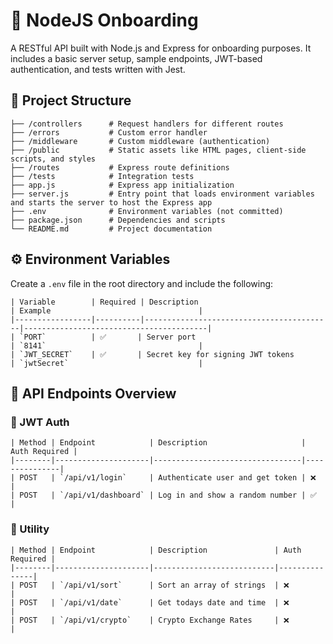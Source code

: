 # 🚀 NodeJS Onboarding

A RESTful API built with Node.js and Express for onboarding purposes. It includes a basic server setup, sample endpoints, JWT-based authentication, and tests written with Jest.

## 📁 Project Structure

```
├── /controllers      # Request handlers for different routes  
├── /errors           # Custom error handler  
├── /middleware       # Custom middleware (authentication)  
├── /public           # Static assets like HTML pages, client-side scripts, and styles  
├── /routes           # Express route definitions  
├── /tests            # Integration tests  
├── app.js            # Express app initialization  
├── server.js         # Entry point that loads environment variables and starts the server to host the Express app  
├── .env              # Environment variables (not committed)  
├── package.json      # Dependencies and scripts  
└── README.md         # Project documentation  
```

## ⚙️ Environment Variables

Create a `.env` file in the root directory and include the following:

```
| Variable        | Required | Description                              | Example                                 |
|-----------------|----------|------------------------------------------|-----------------------------------------|
| `PORT`          | ✅       | Server port                              | `8141`                                  |
| `JWT_SECRET`    | ✅       | Secret key for signing JWT tokens        | `jwtSecret`                             |
```
## 🔌 API Endpoints Overview
### 🔐 JWT Auth
```
| Method | Endpoint            | Description                     | Auth Required |
|--------|---------------------|---------------------------------|---------------|
| POST   | `/api/v1/login`     | Authenticate user and get token | ❌            |
| POST   | `/api/v1/dashboard` | Log in and show a random number | ✅            |
```
### 🔧 Utility
```
| Method | Endpoint            | Description               | Auth Required |
|--------|---------------------|---------------------------|---------------|
| POST   | `/api/v1/sort`      | Sort an array of strings  | ❌            |
| POST   | `/api/v1/date`      | Get todays date and time  | ❌            |
| POST   | `/api/v1/crypto`    | Crypto Exchange Rates     | ❌            |
```